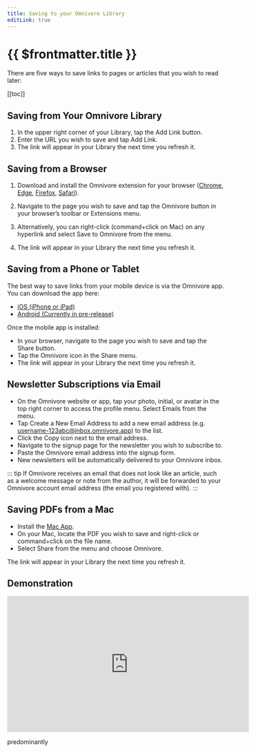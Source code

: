 ```yaml
---
title: Saving to your Omnivore Library
editLink: true
---
```


# {{ $frontmatter.title }}

There are five ways to save links to pages or articles that you wish to read later:

[[toc]]

## Saving from Your Omnivore Library

1. In the upper right corner of your Library, tap the Add Link button.
2. Enter the URL you wish to save and tap Add Link.
3. The link will appear in your Library the next time you refresh it.

## Saving from a Browser

1. Download and install the Omnivore extension for your browser ([Chrome](https://omnivore.app/install/chrome), [Edge](https://omnivore.app/install/edge), [Firefox](https://omnivore.app/install/firefox), [Safari](https://omnivore.app/install/safari)).

2. Navigate to the page you wish to save and tap the Omnivore button in your browser’s toolbar or Extensions menu.
3. Alternatively, you can right-click (command+click on Mac) on any hyperlink and select Save to Omnivore from the menu.
4. The link will appear in your Library the next time you refresh it.

## Saving from a Phone or Tablet

The best way to save links from your mobile device is via the Omnivore app. You can download the app here:

- [iOS (iPhone or iPad)](https://omnivore.app/install/ios)
- [Android (Currently in pre-release)](https://omnivore.app/install/android)

Once the mobile app is installed:

- In your browser, navigate to the page you wish to save and tap the Share button.
- Tap the Omnivore icon in the Share menu.
- The link will appear in your Library the next time you refresh it.

## Newsletter Subscriptions via Email

- On the Omnivore website or app, tap your photo, initial, or avatar in the top right corner to access the profile menu. Select Emails from the menu.
- Tap Create a New Email Address to add a new email address (e.g. username-123abc@inbox.omnivore.app) to the list.
- Click the Copy icon next to the email address.
- Navigate to the signup page for the newsletter you wish to subscribe to.
- Paste the Omnivore email address into the signup form.
- New newsletters will be automatically delivered to your Omnivore inbox.

::: tip If Omnivore receives an email that does not look like an article, such as a welcome message or note from the author, it will be forwarded to your Omnivore account email address (the email you registered with).
:::

## Saving PDFs from a Mac

- Install the [Mac App](https://omnivore.app/install/mac).
- On your Mac, locate the PDF you wish to save and right-click or command+click on the file name.
- Select Share from the menu and choose Omnivore.

The link will appear in your Library the next time you refresh it.

## Demonstration

<iframe width="560" height="315" src="https://www.youtube.com/embed/HfQxQPT5-tU" title="YouTube video player" frameborder="0" allow="accelerometer; autoplay; clipboard-write; encrypted-media; gyroscope; picture-in-picture; web-share" allowfullscreen></iframe>

predominantly